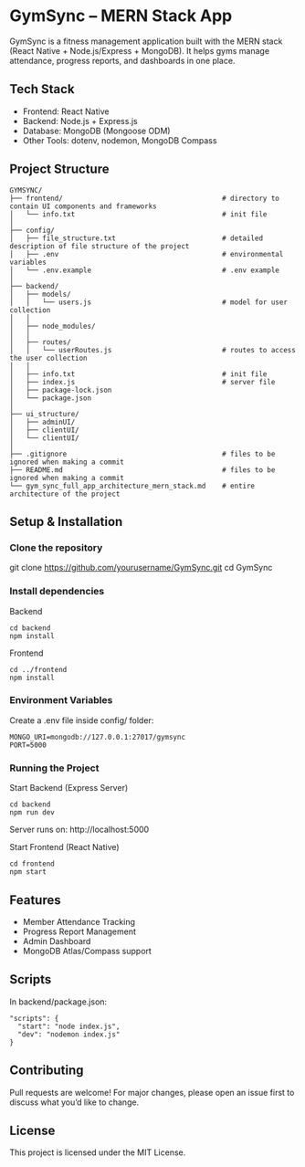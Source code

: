 # GymSync – MERN Stack App

GymSync is a fitness management application built with the MERN stack (React Native + Node.js/Express + MongoDB).
It helps gyms manage attendance, progress reports, and dashboards in one place.

## Tech Stack

- Frontend: React Native
- Backend: Node.js + Express.js
- Database: MongoDB (Mongoose ODM)
- Other Tools: dotenv, nodemon, MongoDB Compass

## Project Structure
```
GYMSYNC/
├── frontend/                                       # directory to contain UI components and frameworks
│   └── info.txt                                    # init file
│
├── config/
│   ├── file_structure.txt                          # detailed description of file structure of the project
│   ├── .env                                        # environmental variables
│   └── .env.example                                # .env example
│ 
├── backend/
│   ├── models/
│   │   └── users.js                                # model for user collection
│   │
│   ├── node_modules/
│   │
│   ├── routes/
│   │   └── userRoutes.js                           # routes to access the user collection
│   │
│   ├── info.txt                                    # init file
│   ├── index.js                                    # server file
│   ├── package-lock.json                   
│   └── package.json
│ 
├── ui_structure/
│   ├── adminUI/
│   ├── clientUI/
│   └── clientUI/
│ 
├── .gitignore                                      # files to be ignored when making a commit
├── README.md                                       # files to be ignored when making a commit
└── gym_sync_full_app_architecture_mern_stack.md    # entire architecture of the project
```

## Setup & Installation
### Clone the repository
git clone https://github.com/yourusername/GymSync.git
cd GymSync

### Install dependencies
Backend
```
cd backend
npm install
```

Frontend
```
cd ../frontend
npm install
```

### Environment Variables

Create a .env file inside config/ folder:

```
MONGO_URI=mongodb://127.0.0.1:27017/gymsync
PORT=5000
```

### Running the Project
Start Backend (Express Server)
```
cd backend
npm run dev
```
Server runs on: http://localhost:5000

Start Frontend (React Native)
```
cd frontend
npm start
```

## Features

- Member Attendance Tracking
- Progress Report Management
- Admin Dashboard
- MongoDB Atlas/Compass support

## Scripts

In backend/package.json:

```
"scripts": {
  "start": "node index.js",
  "dev": "nodemon index.js"
}
```

## Contributing

Pull requests are welcome! For major changes, please open an issue first to discuss what you’d like to change.

## License

This project is licensed under the MIT License.
